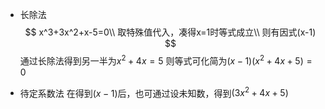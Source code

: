 - 长除法
$$
x^3+3x^2+x-5=0\\
取特殊值代入，凑得x=1时等式成立\\
则有因式(x-1)
$$
通过长除法得到另一半为$x^2+4x=5$
则等式可化简为$(x-1)(x^2+4x+5)=0$

- 待定系数法
在得到$(x-1)$后，也可通过设未知数，得到$(3x^2+4x+5)$
